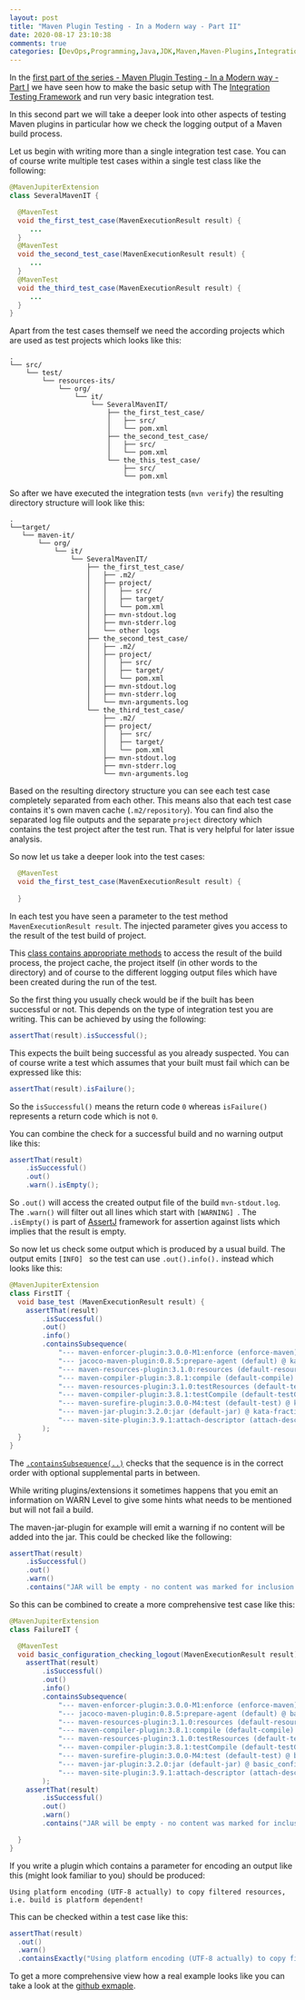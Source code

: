 ```yaml
---
layout: post
title: "Maven Plugin Testing - In a Modern way - Part II"
date: 2020-08-17 23:10:38
comments: true
categories: [DevOps,Programming,Java,JDK,Maven,Maven-Plugins,Integration Testing Framework]
---
```

In the [first part of the series - Maven Plugin Testing - In a Modern way - Part I](https://blog.soebes.de/blog/2020/08/18/itf-part-i/) 
we have seen how to make the basic setup with The [Integration Testing Framework][itf] and run very basic
integration test. 

In this second part we will take a deeper look into other aspects of testing 
Maven plugins in particular how we check the logging output of a Maven build process.

Let us begin with writing more than a single integration test case. You can of 
course write multiple test cases within a single test class like the following:

```java
@MavenJupiterExtension
class SeveralMavenIT {

  @MavenTest
  void the_first_test_case(MavenExecutionResult result) {
     ...
  }
  @MavenTest
  void the_second_test_case(MavenExecutionResult result) {
     ...
  }
  @MavenTest
  void the_third_test_case(MavenExecutionResult result) {
     ...
  }
}
```
Apart from the test cases themself we need the according projects which are used as test 
projects which looks like this:

```text
.
└── src/
    └── test/
        └── resources-its/
            └── org/
                └── it/
                    └── SeveralMavenIT/
                        ├── the_first_test_case/
                        │   ├── src/
                        │   └── pom.xml
                        ├── the_second_test_case/
                        │   ├── src/
                        │   └── pom.xml
                        └── the_this_test_case/
                            ├── src/
                            └── pom.xml
```
So after we have executed the integration tests (`mvn verify`) the resulting
directory structure will look like this:
```
.
└──target/
   └── maven-it/
       └── org/
           └── it/
               └── SeveralMavenIT/
                   ├── the_first_test_case/
                   │   ├── .m2/
                   │   ├── project/
                   │   │   ├── src/
                   │   │   ├── target/
                   │   │   └── pom.xml
                   │   ├── mvn-stdout.log
                   │   ├── mvn-stderr.log
                   │   └── other logs
                   ├── the_second_test_case/
                   │   ├── .m2/
                   │   ├── project/
                   │   │   ├── src/
                   │   │   ├── target/
                   │   │   └── pom.xml
                   │   ├── mvn-stdout.log
                   │   ├── mvn-stderr.log
                   │   └── mvn-arguments.log
                   └── the_third_test_case/
                       ├── .m2/
                       ├── project/
                       │   ├── src/
                       │   ├── target/
                       │   └── pom.xml
                       ├── mvn-stdout.log
                       ├── mvn-stderr.log
                       └── mvn-arguments.log
```
Based on the resulting directory structure you can see each test case 
completely separated from each other. This means also that each test case contains 
it's own maven cache (`.m2/repository`). You can find also the separated log file outputs and
the separate `project` directory which contains the test project after the test run. That
is very helpful for later issue analysis. 

So now let us take a deeper look into the test cases:

```java
  @MavenTest
  void the_first_test_case(MavenExecutionResult result) {
     
  }
```
In each test you have seen a parameter to the test method `MavenExecutionResult result`.
The injected parameter gives you access to the result of the test build of project.

This [class contains appropriate methods][mavenexecutionresult] to access the result
of the build process, the project cache, the project itself (in other words to the directory) 
and of course to the different logging output files which have been created during the run 
of the test.

So the first thing you usually check would be if the built has been successful or not. This depends
on the type of integration test you are writing. This can be achieved by using the following:

```java
assertThat(result).isSuccessful();
``` 
This expects the built being successful as you already suspected. You can of course write a test
which assumes that your built must fail which can be expressed like this:
```java
assertThat(result).isFailure();
``` 
So the `isSuccessful()` means the return code `0` whereas `isFailure()` represents 
a return code which is not `0`.

You can combine the check for a successful build and no warning output like this:
```java
assertThat(result)
    .isSuccessful()
    .out()
    .warn().isEmpty();
```
So `.out()` will access the created output file of the build `mvn-stdout.log`. The `.warn()`
will filter out all lines which start with `[WARNING] `. The `.isEmpty()` is part of [AssertJ][assertj] 
framework for assertion against lists which implies that the result is empty.

So now let us check some output which is produced by a usual build. The output emits `[INFO] ` so the test
can use `.out().info().` instead which looks like this:
```java
@MavenJupiterExtension
class FirstIT {
  void base_test (MavenExecutionResult result) {
    assertThat(result)
        .isSuccessful()
        .out()
        .info()
        .containsSubsequence(
            "--- maven-enforcer-plugin:3.0.0-M1:enforce (enforce-maven) @ kata-fraction ---",
            "--- jacoco-maven-plugin:0.8.5:prepare-agent (default) @ kata-fraction ---",
            "--- maven-resources-plugin:3.1.0:resources (default-resources) @ kata-fraction ---",
            "--- maven-compiler-plugin:3.8.1:compile (default-compile) @ kata-fraction ---",
            "--- maven-resources-plugin:3.1.0:testResources (default-testResources) @ kata-fraction ---",
            "--- maven-compiler-plugin:3.8.1:testCompile (default-testCompile) @ kata-fraction ---",
            "--- maven-surefire-plugin:3.0.0-M4:test (default-test) @ kata-fraction ---",
            "--- maven-jar-plugin:3.2.0:jar (default-jar) @ kata-fraction ---",
            "--- maven-site-plugin:3.9.1:attach-descriptor (attach-descriptor) @ kata-fraction ---"
        );
  }
}
```
The [`.containsSubsequence(..)`][containssubsequence] checks that the sequence 
is in the correct order with optional supplemental parts in between.  

While writing plugins/extensions it sometimes happens that you emit an information 
on WARN Level to give some hints what needs to be mentioned but will not fail a build.

The maven-jar-plugin for example will emit a warning if no content will be added into the jar. This
could be checked like the following:
```java
assertThat(result)
    .isSuccessful()
    .out()
    .warn()
    .contains("JAR will be empty - no content was marked for inclusion!");
```
So this can be combined to create a more comprehensive test case like this:

```java
@MavenJupiterExtension
class FailureIT {

  @MavenTest
  void basic_configuration_checking_logout(MavenExecutionResult result) {
    assertThat(result)
        .isSuccessful()
        .out()
        .info()
        .containsSubsequence(
            "--- maven-enforcer-plugin:3.0.0-M1:enforce (enforce-maven) @ basic_configuration_checking_logout ---",
            "--- jacoco-maven-plugin:0.8.5:prepare-agent (default) @ basic_configuration_checking_logout ---",
            "--- maven-resources-plugin:3.1.0:resources (default-resources) @ basic_configuration_checking_logout ---",
            "--- maven-compiler-plugin:3.8.1:compile (default-compile) @ basic_configuration_checking_logout ---",
            "--- maven-resources-plugin:3.1.0:testResources (default-testResources) @ basic_configuration_checking_logout ---",
            "--- maven-compiler-plugin:3.8.1:testCompile (default-testCompile) @ basic_configuration_checking_logout ---",
            "--- maven-surefire-plugin:3.0.0-M4:test (default-test) @ basic_configuration_checking_logout ---",
            "--- maven-jar-plugin:3.2.0:jar (default-jar) @ basic_configuration_checking_logout ---",
            "--- maven-site-plugin:3.9.1:attach-descriptor (attach-descriptor) @ basic_configuration_checking_logout ---"
        );
    assertThat(result)
        .isSuccessful()
        .out()
        .warn()
        .contains("JAR will be empty - no content was marked for inclusion!");

  }
}
```
If you write a plugin which contains a parameter for encoding an output like this
(might look familiar to you) should be produced:
```
Using platform encoding (UTF-8 actually) to copy filtered resources, i.e. build is platform dependent!
```
This can be checked within a test case like this:

```java
assertThat(result)
  .out()
  .warn()
  .containsExactly("Using platform encoding (UTF-8 actually) to copy filtered resources, i.e. build is platform dependent!");
```

To get a more comprehensive view how a real example looks like you can take a 
look at the [github exmaple][example-ii].

<!-- 
Part I:
 Basic integration test; checking the build result; 

Part II:
 - Several Test cases
 - Checking build result in different ways.
 - Checking log output debug, info, warn etc.
   Assertions for maven log.
 
Part III:
 - Different Goals, System Properties, Command line options
 - Default goals, options.

Part IV:
 - Executing on different platforms (Enabled/Disabled)

Part V:
 - Grouping Test Cases
   - Nested classes
 - common local cache
 - Predefined repository content

Part X+2:
 - Single Project with several executions

Part III:
 - Checking JAR/WAR content.
 
 -->





[issue]: https://github.com/khmarbaise/maven-it-extension/issues
[users-guide]: https://khmarbaise.github.io/maven-it-extension/itf-documentation/usersguide/usersguide.html
[release-notes]: https://khmarbaise.github.io/maven-it-extension/itf-documentation/release-notes/release-notes.html
[background]: https://khmarbaise.github.io/maven-it-extension/itf-documentation/background/background.html
[itf]: https://github.com/khmarbaise/maven-it-extension
[junit-jupiter]: https://junit.org/junit5/docs/current/user-guide/
[junit-jupiter-extension]: https://junit.org/junit5/docs/current/user-guide/#extensions
[assertj]: https://assertj.github.io/doc/
[maven-failsafe-plugin]: https://maven.apache.org/surefire/maven-failsafe-plugin/index.html
[maven]: https://maven.apache.org
[containssubsequence]: https://www.javadoc.io/doc/org.assertj/assertj-core/latest/org/assertj/core/api/ListAssert.html#containsSubsequence(ELEMENT...)
[mavenexecutionresult]: https://javadoc.io/doc/com.soebes.itf.jupiter.extension/itf-extension-maven/latest/com/soebes/itf/jupiter/maven/MavenExecutionResult.html
[example-ii]: https://github.com/khmarbaise/itf-example-article-part-ii